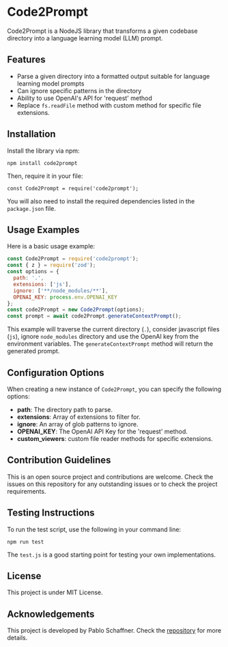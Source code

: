 # Code2Prompt

Code2Prompt is a NodeJS library that transforms a given codebase directory into a language learning model (LLM) prompt.

## Features

- Parse a given directory into a formatted output suitable for language learning model prompts
- Can ignore specific patterns in the directory
- Ability to use OpenAI's API for 'request' method
- Replace `fs.readFile` method with custom method for specific file extensions.

## Installation

Install the library via npm:

```
npm install code2prompt
```

Then, require it in your file:

```
const Code2Prompt = require('code2prompt');
```

You will also need to install the required dependencies listed in the `package.json` file.

## Usage Examples

Here is a basic usage example:

```javascript
const Code2Prompt = require('code2prompt');
const { z } = require('zod');
const options = {
  path: '.',
  extensions: ['js'],
  ignore: ['**/node_modules/**'],
  OPENAI_KEY: process.env.OPENAI_KEY
};
const code2Prompt = new Code2Prompt(options);
const prompt = await code2Prompt.generateContextPrompt();
```

This example will traverse the current directory (`.`), consider javascript files (`js`), ignore `node_modules` directory and use the OpenAI key from the environment variables. The `generateContextPrompt` method will return the generated prompt.

## Configuration Options

When creating a new instance of `Code2Prompt`, you can specify the following options:

- **path**: The directory path to parse.
- **extensions**: Array of extensions to filter for.
- **ignore**: An array of glob patterns to ignore.
- **OPENAI_KEY**: The OpenAI API Key for the 'request' method.
- **custom_viewers**: custom file reader methods for specific extensions.

## Contribution Guidelines

This is an open source project and contributions are welcome. Check the issues on this repository for any outstanding issues or to check the project requirements.

## Testing Instructions

To run the test script, use the following in your command line:

```
npm run test
```

The `test.js` is a good starting point for testing your own implementations.

## License

This project is under MIT License.

## Acknowledgements

This project is developed by Pablo Schaffner. Check the [repository](https://github.com/puntorigen/code2prompt) for more details.